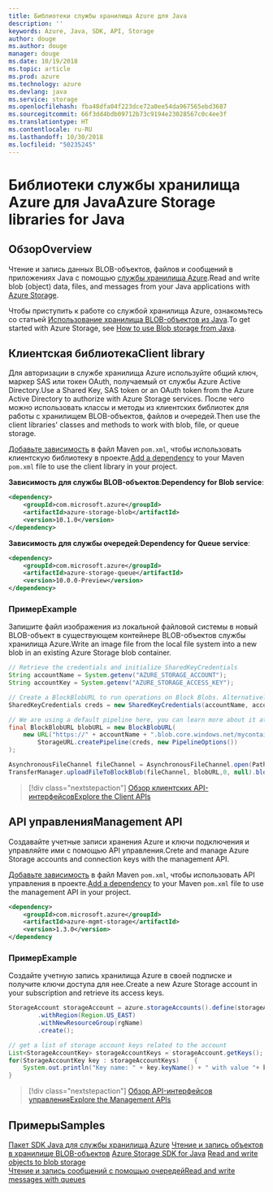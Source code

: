 ```yaml
---
title: Библиотеки службы хранилища Azure для Java
description: ''
keywords: Azure, Java, SDK, API, Storage
author: douge
ms.author: douge
manager: douge
ms.date: 10/19/2018
ms.topic: article
ms.prod: azure
ms.technology: azure
ms.devlang: java
ms.service: storage
ms.openlocfilehash: fba48dfa04f223dce72a0ee54da967565ebd3687
ms.sourcegitcommit: 66f3dd4bdb09712b73c9194e23028567c0c4ee3f
ms.translationtype: HT
ms.contentlocale: ru-RU
ms.lasthandoff: 10/30/2018
ms.locfileid: "50235245"
---
```

# <a name="azure-storage-libraries-for-java"></a><span data-ttu-id="20b29-103">Библиотеки службы хранилища Azure для Java</span><span class="sxs-lookup"><span data-stu-id="20b29-103">Azure Storage libraries for Java</span></span>

## <a name="overview"></a><span data-ttu-id="20b29-104">Обзор</span><span class="sxs-lookup"><span data-stu-id="20b29-104">Overview</span></span>

<span data-ttu-id="20b29-105">Чтение и запись данных BLOB-объектов, файлов и сообщений в приложениях Java с помощью [службы хранилища Azure](/azure/storage/storage-introduction).</span><span class="sxs-lookup"><span data-stu-id="20b29-105">Read and write blob (object) data, files, and messages from your Java applications with [Azure Storage](/azure/storage/storage-introduction).</span></span>

<span data-ttu-id="20b29-106">Чтобы приступить к работе со службой хранилища Azure, ознакомьтесь со статьей [Использование хранилища BLOB-объектов из Java](/azure/storage/blobs/storage-quickstart-blobs-java-v10).</span><span class="sxs-lookup"><span data-stu-id="20b29-106">To get started with Azure Storage, see [How to use Blob storage from Java](/azure/storage/blobs/storage-quickstart-blobs-java-v10).</span></span>

## <a name="client-library"></a><span data-ttu-id="20b29-107">Клиентская библиотека</span><span class="sxs-lookup"><span data-stu-id="20b29-107">Client library</span></span>

<span data-ttu-id="20b29-108">Для авторизации в службе хранилища Azure используйте общий ключ, маркер SAS или токен OAuth, получаемый от службы Azure Active Directory.</span><span class="sxs-lookup"><span data-stu-id="20b29-108">Use a Shared Key, SAS token or an OAuth token from the Azure Active Directory to authorize with Azure Storage services.</span></span> <span data-ttu-id="20b29-109">После чего можно использовать классы и методы из клиентских библиотек для работы с хранилищем BLOB-объектов, файлов и очередей.</span><span class="sxs-lookup"><span data-stu-id="20b29-109">Then use the client libraries' classes and methods to work with blob, file, or queue storage.</span></span> 

<span data-ttu-id="20b29-110">[Добавьте зависимость](https://maven.apache.org/guides/getting-started/index.html#How_do_I_use_external_dependencies) в файл Maven `pom.xml`, чтобы использовать клиентскую библиотеку в проекте.</span><span class="sxs-lookup"><span data-stu-id="20b29-110">[Add a dependency](https://maven.apache.org/guides/getting-started/index.html#How_do_I_use_external_dependencies) to your Maven `pom.xml` file to use the client library in your project.</span></span>   

<span data-ttu-id="20b29-111">**Зависимость для службы BLOB-объектов**:</span><span class="sxs-lookup"><span data-stu-id="20b29-111">**Dependency for Blob service**:</span></span>
```XML
<dependency>
    <groupId>com.microsoft.azure</groupId>
    <artifactId>azure-storage-blob</artifactId>
    <version>10.1.0</version>
</dependency>
```

<span data-ttu-id="20b29-112">**Зависимость для службы очередей**:</span><span class="sxs-lookup"><span data-stu-id="20b29-112">**Dependency for Queue service**:</span></span>
```XML
<dependency>
    <groupId>com.microsoft.azure</groupId>
    <artifactId>azure-storage-queue</artifactId>
    <version>10.0.0-Preview</version>
</dependency>
```


### <a name="example"></a><span data-ttu-id="20b29-113">Пример</span><span class="sxs-lookup"><span data-stu-id="20b29-113">Example</span></span>

<span data-ttu-id="20b29-114">Запишите файл изображения из локальной файловой системы в новый BLOB-объект в существующем контейнере BLOB-объектов службы хранилища Azure.</span><span class="sxs-lookup"><span data-stu-id="20b29-114">Write an image file from the local file system into a new blob in an existing Azure Storage blob container.</span></span>


```java
// Retrieve the credentials and initialize SharedKeyCredentials
String accountName = System.getenv("AZURE_STORAGE_ACCOUNT");
String accountKey = System.getenv("AZURE_STORAGE_ACCESS_KEY");

// Create a BlockBlobURL to run operations on Block Blobs. Alternatively create a ServiceURL, or ContainerURL for operations on Blob service, and Blob containers
SharedKeyCredentials creds = new SharedKeyCredentials(accountName, accountKey);

// We are using a default pipeline here, you can learn more about it at https://github.com/Azure/azure-storage-java/wiki/Azure-Storage-Java-V10-Overview
final BlockBlobURL blobURL = new BlockBlobURL(
    new URL("https://" + accountName + ".blob.core.windows.net/mycontainer/myimage.jpg"), 
        StorageURL.createPipeline(creds, new PipelineOptions())
);

AsynchronousFileChannel fileChannel = AsynchronousFileChannel.open(Paths.get("myimage.jpg"));
TransferManager.uploadFileToBlockBlob(fileChannel, blobURL,0, null).blockingGet();
```

> [!div class="nextstepaction"]
> [<span data-ttu-id="20b29-115">Обзор клиентских API-интерфейсов</span><span class="sxs-lookup"><span data-stu-id="20b29-115">Explore the Client APIs</span></span>](/java/api/overview/azure/storage/client)

## <a name="management-api"></a><span data-ttu-id="20b29-116">API управления</span><span class="sxs-lookup"><span data-stu-id="20b29-116">Management API</span></span>

<span data-ttu-id="20b29-117">Создавайте учетные записи хранения Azure и ключи подключения и управляйте ими с помощью API управления.</span><span class="sxs-lookup"><span data-stu-id="20b29-117">Crete and manage Azure Storage accounts and connection keys with the management API.</span></span>

<span data-ttu-id="20b29-118">[Добавьте зависимость](https://maven.apache.org/guides/getting-started/index.html#How_do_I_use_external_dependencies) в файл Maven `pom.xml`, чтобы использовать API управления в проекте.</span><span class="sxs-lookup"><span data-stu-id="20b29-118">[Add a dependency](https://maven.apache.org/guides/getting-started/index.html#How_do_I_use_external_dependencies) to your Maven `pom.xml` file to use the management API in your project.</span></span>  

```XML
<dependency>
    <groupId>com.microsoft.azure</groupId>
    <artifactId>azure-mgmt-storage</artifactId>
    <version>1.3.0</version>
</dependency
```   

### <a name="example"></a><span data-ttu-id="20b29-119">Пример</span><span class="sxs-lookup"><span data-stu-id="20b29-119">Example</span></span>

<span data-ttu-id="20b29-120">Создайте учетную запись хранилища Azure в своей подписке и получите ключи доступа для нее.</span><span class="sxs-lookup"><span data-stu-id="20b29-120">Create a new Azure Storage account in your subscription and retrieve its access keys.</span></span>

```java
StorageAccount storageAccount = azure.storageAccounts().define(storageAccountName)
        .withRegion(Region.US_EAST)
        .withNewResourceGroup(rgName)
        .create();

// get a list of storage account keys related to the account
List<StorageAccountKey> storageAccountKeys = storageAccount.getKeys();
for(StorageAccountKey key : storageAccountKeys)    {
    System.out.println("Key name: " + key.keyName() + " with value "+ key.value());
}
```

> [!div class="nextstepaction"]
> [<span data-ttu-id="20b29-121">Обзор API-интерфейсов управления</span><span class="sxs-lookup"><span data-stu-id="20b29-121">Explore the Management APIs</span></span>](/java/api/overview/azure/storage/management)


## <a name="samples"></a><span data-ttu-id="20b29-122">Примеры</span><span class="sxs-lookup"><span data-stu-id="20b29-122">Samples</span></span>

<span data-ttu-id="20b29-123">[Пакет SDK Java для службы хранилища Azure](https://github.com/azure/azure-storage-java)
[Чтение и запись объектов в хранилище BLOB-объектов](https://github.com/Azure-Samples/storage-blobs-java-v10-quickstart) </span><span class="sxs-lookup"><span data-stu-id="20b29-123">[Azure Storage SDK for Java](https://github.com/azure/azure-storage-java)
[Read and write objects to blob storage](https://github.com/Azure-Samples/storage-blobs-java-v10-quickstart) </span></span>  
[<span data-ttu-id="20b29-124">Чтение и запись сообщений с помощью очередей</span><span class="sxs-lookup"><span data-stu-id="20b29-124">Read and write messages with queues</span></span>](https://github.com/Azure-Samples/storage-queue-java-getting-started)   
